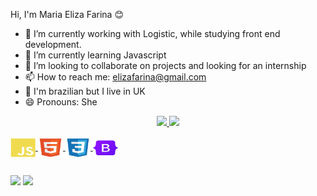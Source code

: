 Hi, I'm Maria Eliza Farina 😊

- 🔭 I’m currently working with Logistic, while studying front end development.
- 🌱 I’m currently learning Javascript
- 👯 I’m looking to collaborate on projects and looking for an internship 
- 📫 How to reach me: elizafarina@gmail.com
- 📍 I'm brazilian but I live in UK
- 😄 Pronouns: She

<div align="center">
  <a href="https://github.com/MariaElizaFarina">
  <img height="180em" src="https://github-readme-stats.vercel.app/api?username=MariaElizaFarina&show_icons=true&theme=dracula&include_all_commits=true&count_private=true"/>
  <img height="180em" src="https://github-readme-stats.vercel.app/api/top-langs/?username=MariaElizaFarina&layout=compact&langs_count=7&theme=dracula"/>
</div>
  
  <div style="display: inline_block"><br>
  <img align="center" alt="MariaEliza-Js" height="30" width="40" src="https://raw.githubusercontent.com/devicons/devicon/master/icons/javascript/javascript-plain.svg">
  <img align="center" alt="MariaEliza-HTML" height="30" width="40" src="https://raw.githubusercontent.com/devicons/devicon/master/icons/html5/html5-original.svg">
  <img align="center" alt="MariaEliza-CSS" height="30" width="40" src="https://raw.githubusercontent.com/devicons/devicon/master/icons/css3/css3-original.svg">
  <img align="center" alt="MariaEliza-Bootstrap" height="30" width="40" src="https://raw.githubusercontent.com/devicons/devicon/master/icons/bootstrap/bootstrap-original.svg">
</div>
  
  ##
  
  <div> 
  <a href = "mailto:elizafarina@gmail.com"><img src="https://img.shields.io/badge/-Gmail-%23333?style=for-the-badge&logo=gmail&logoColor=white" target="_blank"></a>
  <a href="https://www.linkedin.com/in/maria-eliza-farina-4759a116a/" target="_blank"><img src="https://img.shields.io/badge/-LinkedIn-%230077B5?style=for-the-badge&logo=linkedin&logoColor=white" target="_blank"></a> 
